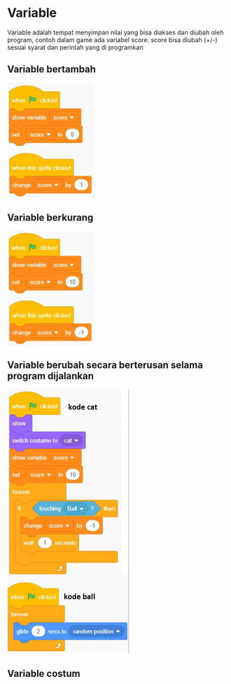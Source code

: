 # Variable
Variable adalah tempat menyimpan nilai yang bisa diakses dan diubah oleh program, contoh dalam game ada variabel score. score bisa diubah (+/-) sesuai syarat dan perintah yang di programkan
## Variable bertambah
![](variable-plus.png)
## Variable berkurang
![](variable-minus.png)
## Variable berubah secara berterusan selama program dijalankan
![](variable-forever-if.png)
## Variable costum
